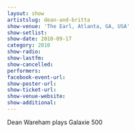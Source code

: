 ```yaml
---
layout: show
artistslug: dean-and-britta
show-venue: 'The Earl, Atlanta, GA, USA'
show-setlist: 
show-date: 2010-09-17
category: 2010
show-radio: 
show-lastfm: 
show-cancelled: 
performers: 
facebook-event-url: 
show-poster-url: 
show-ticket-url: 
show-venue-website: 
show-additional: 
---
```


Dean Wareham plays Galaxie 500